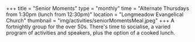 +++
title = "Senior Moments"
type = "monthly"
time = "Alternate Thursdays from 1:30pm (lunch from 12:30pm)"
location = "Longmeadow Evangelical Church"
thumbnail = "img/activities/seniorMomentsMeal.jpeg"
+++
A fortnightly group for the over 50s. There's time to socialise, a varied program of activities and speakers, plus the option of a cooked lunch. 

